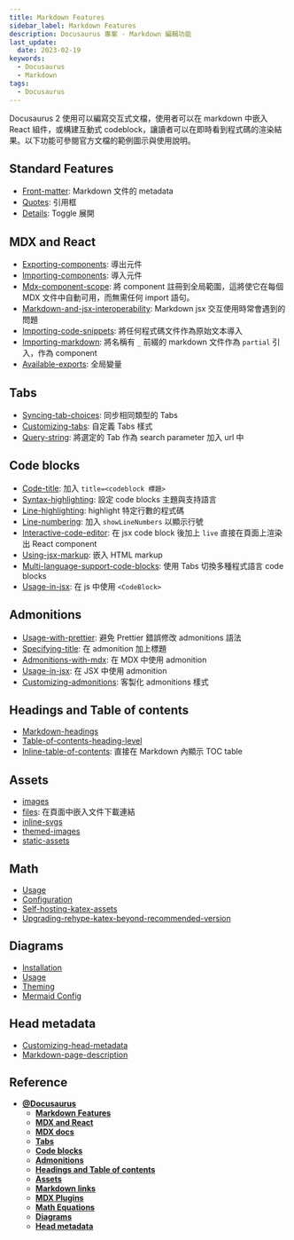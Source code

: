 ```yaml
---
title: Markdown Features
sidebar_label: Markdown Features
description: Docusaurus 專案 - Markdown 編輯功能
last_update:
  date: 2023-02-19
keywords:
  - Docusaurus
  - Markdown
tags:
  - Docusaurus
---
```



Docusaurus 2 使用可以編寫交互式文檔，使用者可以在 markdown 中嵌入 React 組件，或構建互動式 codeblock，讓讀者可以在即時看到程式碼的渲染結果。以下功能可參閱官方文檔的範例圖示與使用說明。

## **Standard Features**

- [Front-matter](https://docusaurus.io/docs/markdown-features#front-matter): Markdown 文件的 metadata
- [Quotes](https://docusaurus.io/docs/markdown-features#quotes): 引用框
- [Details](https://docusaurus.io/docs/markdown-features#details): Toggle 展開

## **MDX and React**

- [Exporting-components](https://docusaurus.io/docs/markdown-features/react#exporting-components): 導出元件
- [Importing-components](https://docusaurus.io/docs/markdown-features/react#importing-components): 導入元件
- [Mdx-component-scope](https://docusaurus.io/docs/markdown-features/react#mdx-component-scope): 將 component 註冊到全局範圍，這將使它在每個 MDX 文件中自動可用，而無需任何 import 語句。
- [Markdown-and-jsx-interoperability](https://docusaurus.io/docs/markdown-features/react#markdown-and-jsx-interoperability): Markdown jsx 交互使用時常會遇到的問題
- [Importing-code-snippets](https://docusaurus.io/docs/markdown-features/react#importing-code-snippets): 將任何程式碼文件作為原始文本導入
- [Importing-markdown](https://docusaurus.io/docs/markdown-features/react#importing-markdown): 將名稱有 `_` 前綴的 markdown 文件作為 `partial` 引入，作為 component
- [Available-exports](https://docusaurus.io/docs/markdown-features/react#available-exports): 全局變量

## **Tabs**

- [Syncing-tab-choices](https://docusaurus.io/docs/markdown-features/tabs?current-os=ios#syncing-tab-choices): 同步相同類型的 Tabs
- [Customizing-tabs](https://docusaurus.io/docs/markdown-features/tabs?current-os=ios#customizing-tabs): 自定義 Tabs 樣式
- [Query-string](https://docusaurus.io/docs/markdown-features/tabs?current-os=ios#query-string): 將選定的 Tab 作為 search parameter 加入 url 中

## **Code blocks**

- [Code-title](https://docusaurus.io/docs/markdown-features/code-blocks#code-title): 加入 `title=<codeblock 標題>`
- [Syntax-highlighting](https://docusaurus.io/docs/markdown-features/code-blocks#syntax-highlighting): 設定 code blocks 主題與支持語言
- [Line-highlighting](https://docusaurus.io/docs/markdown-features/code-blocks#line-highlighting): highlight 特定行數的程式碼
- [Line-numbering](https://docusaurus.io/docs/markdown-features/code-blocks#line-numbering): 加入 `showLineNumbers` 以顯示行號
- [Interactive-code-editor](https://docusaurus.io/docs/markdown-features/code-blocks#interactive-code-editor): 在 jsx code block 後加上 `live` 直接在頁面上渲染出 React component
- [Using-jsx-markup](https://docusaurus.io/docs/markdown-features/code-blocks#using-jsx-markup): 嵌入 HTML markup
- [Multi-language-support-code-blocks](https://docusaurus.io/docs/markdown-features/code-blocks#multi-language-support-code-blocks): 使用 Tabs 切換多種程式語言 code blocks
- [Usage-in-jsx](https://docusaurus.io/docs/markdown-features/code-blocks#usage-in-jsx): 在 js 中使用 `<CodeBlock>`

## **Admonitions**

- [Usage-with-prettier](https://docusaurus.io/docs/markdown-features/admonitions#usage-with-prettier): 避免 Prettier 錯誤修改 admonitions 語法
- [Specifying-title](https://docusaurus.io/docs/markdown-features/admonitions#specifying-title): 在 admonition 加上標題
- [Admonitions-with-mdx](https://docusaurus.io/docs/markdown-features/admonitions#admonitions-with-mdx): 在 MDX 中使用 admonition
- [Usage-in-jsx](https://docusaurus.io/docs/markdown-features/admonitions#usage-in-jsx): 在 JSX 中使用 admonition
- [Customizing-admonitions](https://docusaurus.io/docs/markdown-features/admonitions#customizing-admonitions): 客製化 admonitions 樣式

## **Headings and Table of contents**

- [Markdown-headings](https://docusaurus.io/docs/markdown-features/toc#markdown-headings)
- [Table-of-contents-heading-level](https://docusaurus.io/docs/markdown-features/toc#table-of-contents-heading-level)
- [Inline-table-of-contents](https://docusaurus.io/docs/markdown-features/toc#inline-table-of-contents): 直接在 Markdown 內顯示 TOC table

## **Assets**

- [images](https://docusaurus.io/docs/markdown-features/assets#images)
- [files](https://docusaurus.io/docs/markdown-features/assets#files): 在頁面中嵌入文件下載連結
- [inline-svgs](https://docusaurus.io/docs/markdown-features/assets#inline-svgs)
- [themed-images](https://docusaurus.io/docs/markdown-features/assets#themed-images)
- [static-assets](https://docusaurus.io/docs/markdown-features/assets#static-assets)

## **Math**

- [Usage](https://docusaurus.io/docs/markdown-features/math-equations#usage)
- [Configuration](https://docusaurus.io/docs/markdown-features/math-equations#configuration)
- [Self-hosting-katex-assets](https://docusaurus.io/docs/markdown-features/math-equations#self-hosting-katex-assets)
- [Upgrading-rehype-katex-beyond-recommended-version](https://docusaurus.io/docs/markdown-features/math-equations#upgrading-rehype-katex-beyond-recommended-version)

## **Diagrams**

- [Installation](https://docusaurus.io/docs/markdown-features/diagrams#installation)
- [Usage](https://docusaurus.io/docs/markdown-features/diagrams#usage)
- [Theming](https://docusaurus.io/docs/markdown-features/diagrams#theming)
- [Mermaid Config](https://docusaurus.io/docs/markdown-features/diagrams#configuration)

## **Head metadata**

- [Customizing-head-metadata](https://docusaurus.io/docs/markdown-features/head-metadata#customizing-head-metadata)
- [Markdown-page-description](https://docusaurus.io/docs/markdown-features/head-metadata#markdown-page-description)

## **Reference**
- **[@Docusaurus](https://docusaurus.io/)**
  - **[Markdown Features](https://docusaurus.io/docs/markdown-features)**
  - **[MDX and React](https://docusaurus.io/docs/markdown-features/react)**
  - **[MDX docs](https://mdxjs.com/)**
  - **[Tabs](https://docusaurus.io/docs/markdown-features/tabs)**
  - **[Code blocks](https://docusaurus.io/docs/markdown-features/code-blocks)**
  - **[Admonitions](https://docusaurus.io/docs/markdown-features/admonitions)**
  - **[Headings and Table of contents](https://docusaurus.io/docs/markdown-features/toc)**
  - **[Assets](https://docusaurus.io/docs/markdown-features/assets)**
  - **[Markdown links](https://docusaurus.io/docs/markdown-features/links)** 
  - **[MDX Plugins](https://docusaurus.io/docs/markdown-features/plugins)**
  - **[Math Equations](https://docusaurus.io/docs/markdown-features/math-equations)**
  - **[Diagrams](https://docusaurus.io/docs/markdown-features/diagrams)**
  - **[Head metadata](https://docusaurus.io/docs/markdown-features/head-metadata)**